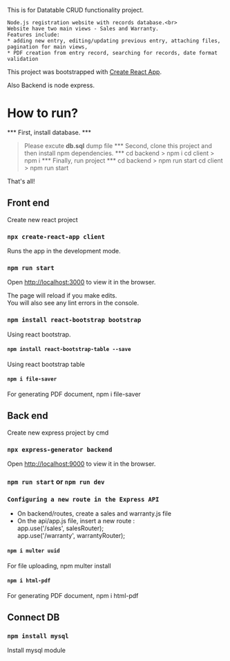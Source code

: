 This is for Datatable CRUD functionality project.
```
Node.js registration website with records database.<br>
Website have two main views - Sales and Warranty.
Features include:
* adding new entry, editing/updating previous entry, attaching files, pagination for main views, 
* PDF creation from entry record, searching for records, date format validation
```
This project was bootstrapped with [Create React App](https://github.com/facebook/create-react-app).<br/>

Also Backend is node express.<br/>

# How to run?
*** First, install database. ***
> Please excute **db.sql** dump file
*** Second, clone this project and then install npm dependencies. ***
> cd backend > npm i
> cd client > npm i
*** Finally, run project ***
> cd backend > npm run start
> cd client > npm run start

That's all!




## Front end

Create new react project<br/>

### `npx create-react-app client`

Runs the app in the development mode.<br />

### `npm run start`

Open [http://localhost:3000](http://localhost:3000) to view it in the browser.

The page will reload if you make edits.<br />
You will also see any lint errors in the console.<br />

### `npm install react-bootstrap bootstrap`
Using react bootstrap.

#### `npm install react-bootstrap-table --save`
Using react bootstrap table

#### `npm i file-saver`
For generating PDF document, npm i file-saver <br />

## Back end
Create new express project by cmd <br />

### `npx express-generator backend`

Open [http://localhost:9000](http://localhost:9000) to view it in the browser. <br />

### `npm run start` or `npm run dev`


### `Configuring a new route in the Express API`

* On backend/routes, create a sales and warranty.js file <br />
* On the api/app.js file, insert a new route :<br />
app.use('/sales', salesRouter); <br />
app.use('/warranty', warrantyRouter);

#### `npm i multer uuid`
For file uploading, npm multer install <br />

#### `npm i html-pdf`
For generating PDF document, npm i html-pdf <br />

## Connect DB
### `npm install mysql`
Install mysql module



